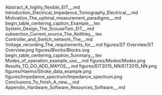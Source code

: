 Abstract_A_highly_flexible_EIT__.md
Introduction_Electrical_Impedance_Tomography_Electrical__.md
Motivation_The_optimal_measurement_paradigms__.md
begin_table_centering_caption_Example__.tex
System_Design_The_ScouseTom_EIT__.md
subsection_Current_source_The_Keithley__.tex
Controller_and_Switch_network_The__.md
Voltage_recording_The_requirements_for__.md
figures/ST Overview/ST Overview.png
figures/Blocks/Blocks.svg
begin_table_centering_caption_Summary__.tex
Modes_of_operation_example_use__.md
figures/Modes/Modes.png
Results_TO_DO_ADD_MAYOS__.md
figures/EIT2015_NN/EIT2015_NN.png
figures/Haemo/Stroke_data_example.png
figures/Impedance_spectrum/Impedance_spectrum.png
Conclusions_To_finish_A_new__.md
Appendix_Hardware_Software_Resources_Software__.md